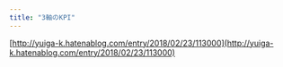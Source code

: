 ```yaml
---
title: "3軸のKPI"
---
```


[http://yuiga-k.hatenablog.com/entry/2018/02/23/113000](http://yuiga-k.hatenablog.com/entry/2018/02/23/113000)
